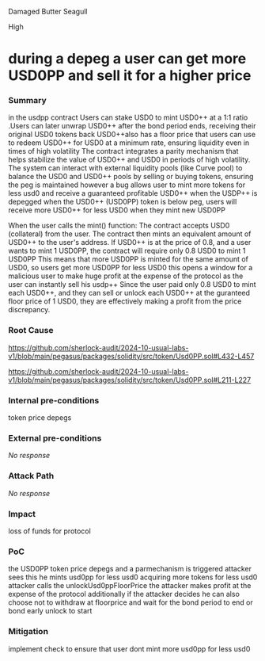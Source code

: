 Damaged Butter Seagull

High

# during a depeg a user can get more USD0PP and sell it for a higher price

### Summary

in the usdpp contract Users can stake USD0 to mint USD0++ at a 1:1 ratio .Users can later unwrap USD0++ after the bond period ends, receiving their original USD0 tokens back USD0++also  has a floor price that users can use to redeem USD0++ for USD0 at a minimum rate, ensuring liquidity even in times of high volatility The contract integrates a parity mechanism that helps stabilize the value of USD0++ and USD0 in periods of high volatility.
The system can interact with external liquidity pools (like Curve pool) to balance the USD0 and USD0++ pools by selling or buying tokens, ensuring the peg is maintained however a bug allows user to mint more tokens for less usd0 and receive a guaranteed profitable USD0++ when the USDP++ is depegged when the USD0++ (USD0PP) token is below peg, users will receive more USD0++ for less USD0 when they mint new USD0PP 

When the user calls the mint() function:
The contract accepts USD0 (collateral) from the user.
The contract then mints an equivalent amount of USD0++ to the user's address. If USD0++ is at the price of 0.8, and a user wants to mint 1 USD0PP, the contract will require only 0.8 USD0 to mint 1 USD0PP This means that more USD0PP is minted for the same amount of USD0, so users get more USD0PP for less USD0 this opens a window for a malicious user to make huge profit at the expense of the protocol as the user can instantly sell his usdp++ Since the user paid only 0.8 USD0 to mint each USD0++, and they can sell or unlock each USD0++ at the guranteed floor price of 1 USD0, they are effectively making a profit from the price discrepancy.

### Root Cause

https://github.com/sherlock-audit/2024-10-usual-labs-v1/blob/main/pegasus/packages/solidity/src/token/Usd0PP.sol#L432-L457

https://github.com/sherlock-audit/2024-10-usual-labs-v1/blob/main/pegasus/packages/solidity/src/token/Usd0PP.sol#L211-L227

### Internal pre-conditions

token price depegs

### External pre-conditions

_No response_

### Attack Path

_No response_

### Impact

loss of funds for protocol

### PoC

the USD0PP token price depegs 
and a parmechanism is triggered 
attacker sees this he mints usd0pp for less usd0 acquiring more tokens for less usd0
attacker calls the unlockUsd0ppFloorPrice 
the attacker makes profit at the expense of the protocol
additionally if the attacker decides he can also choose not to withdraw at floorprice and wait for the bond period to end or bond early unlock to start

### Mitigation

implement check to ensure that user dont mint more usd0pp for less usd0